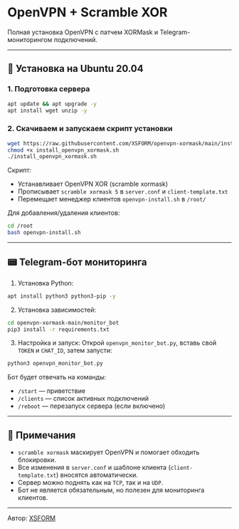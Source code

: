 # OpenVPN + Scramble XOR

Полная установка OpenVPN с патчем XORMask и Telegram-мониторингом подключений.

---

## 🚀 Установка на Ubuntu 20.04

### 1. Подготовка сервера
```bash
apt update && apt upgrade -y
apt install wget unzip -y
```

### 2. Скачиваем и запускаем скрипт установки
```bash
wget https://raw.githubusercontent.com/XSFORM/openvpn-xormask/main/install_openvpn_xormask.sh -O install_openvpn_xormask.sh
chmod +x install_openvpn_xormask.sh
./install_openvpn_xormask.sh
```

Скрипт:
- Устанавливает OpenVPN XOR (scramble xormask)
- Прописывает `scramble xormask 5` в `server.conf` и `client-template.txt`
- Перемещает менеджер клиентов `openvpn-install.sh` в `/root/`

Для добавления/удаления клиентов:
```bash
cd /root
bash openvpn-install.sh
```

---

## 📟 Telegram-бот мониторинга

1. Установка Python:
```bash
apt install python3 python3-pip -y
```

2. Установка зависимостей:
```bash
cd openvpn-xormask-main/monitor_bot
pip3 install -r requirements.txt
```

3. Настройка и запуск:
Открой `openvpn_monitor_bot.py`, вставь свой `TOKEN` и `CHAT_ID`, затем запусти:
```bash
python3 openvpn_monitor_bot.py
```

Бот будет отвечать на команды:
- `/start` — приветствие
- `/clients` — список активных подключений
- `/reboot` — перезапуск сервера (если включено)

---

## 📌 Примечания

- `scramble xormask` маскирует OpenVPN и помогает обходить блокировки.
- Все изменения в `server.conf` и шаблоне клиента (`client-template.txt`) вносятся автоматически.
- Сервер можно поднять как на `TCP`, так и на `UDP`.
- Бот не является обязательным, но полезен для мониторинга клиентов.

---

Автор: [XSFORM](https://github.com/XSFORM)
